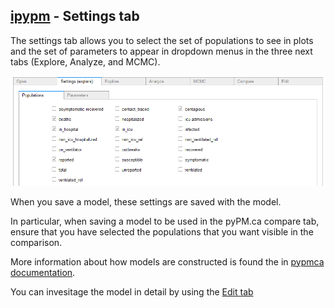 ## [ipypm](index.md) - Settings tab

The settings tab allows you to select the set of populations to see in plots and the set of parameters to appear in dropdown
menus in the three next tabs (Explore, Analyze, and MCMC).

![settings-tab](img/settings-tab.png)

When you save a model, these settings are saved with the model.

In particular, when saving a model to be used in the pyPM.ca compare tab, ensure that you have selected the populations that you
want visible in the comparison.

More information about how models are constructed is found the in [pypmca documentation](../pypmca/index.md).

You can invesitage the model in detail by using the [Edit tab](edit.md)